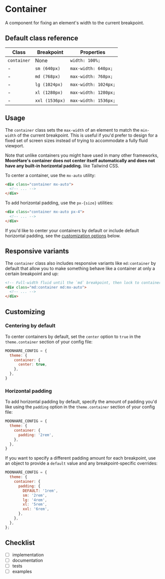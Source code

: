 # Container

A component for fixing an element's width to the current breakpoint.

## Default class reference
Class|Breakpoint|Properties
-|-|-
`container`|	None|	`width: 100%;`
-|`sm (640px)`|	`max-width: 640px;`
-|`md (768px)`|	`max-width: 768px;`
-|`lg (1024px)`|	`max-width: 1024px;`
-|`xl (1280px)`|	`max-width: 1280px;`
-|`xxl (1536px)`|	`max-width: 1536px;`

## Usage

The  `container`  class sets the  `max-width`  of an element to match the  `min-width`  of the current breakpoint. This is useful if you'd prefer to design for a fixed set of screen sizes instead of trying to accommodate a fully fluid viewport.

Note that unlike containers you might have used in many other frameworks,  **MoonHare's container does not center itself automatically and does not have any built-in horizontal padding.** like Tailwind CSS.

To center a container, use the  `mx-auto`  utility:

```html
<div class="container mx-auto">
  <!-- ... -->
</div>
```

To add horizontal padding, use the  `px-{size}`  utilities:

```html
<div class="container mx-auto px-4">
  <!-- ... -->
</div>
```

If you'd like to center your containers by default or include default horizontal padding, see the  [customization options](#customizing)  below.

## Responsive variants

The  `container`  class also includes responsive variants like  `md:container`  by default that allow you to make something behave like a container at only a certain breakpoint and up:

```html
<!-- Full-width fluid until the `md` breakpoint, then lock to container -->
<div class="md:container md:mx-auto">
  <!-- ... -->
</div>
```

## Customizing

### Centering by default

To center containers by default, set the  `center`  option to  `true`  in the  `theme.container`  section of your config file:

```js
MOONHARE_CONFIG = {
  theme: {
    container: {
      center: true,
    },
  },
}
```

### Horizontal padding

To add horizontal padding by default, specify the amount of padding you'd like using the  `padding`  option in the  `theme.container`  section of your config file:

```js
MOONHARE_CONFIG = {
  theme: {
    container: {
      padding: '2rem',
    },
  },
}
```

If you want to specify a different padding amount for each breakpoint, use an object to provide a  `default`  value and any breakpoint-specific overrides:

```js
MOONHARE_CONFIG = {
  theme: {
    container: {
      padding: {
        DEFAULT: '1rem',
        sm: '2rem',
        lg: '4rem',
        xl: '5rem',
        xxl: '6rem',
      },
    },
  },
};
```

## Checklist
- [ ] implementation
- [ ] documentation
- [ ] tests
- [ ] examples
